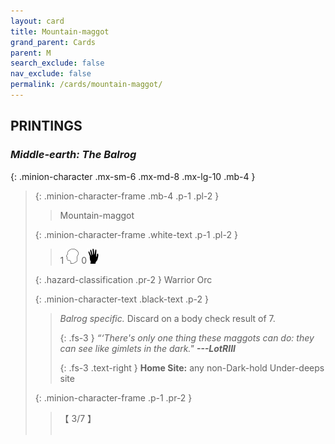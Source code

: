 ```yaml
---
layout: card
title: Mountain-maggot
grand_parent: Cards
parent: M
search_exclude: false
nav_exclude: false
permalink: /cards/mountain-maggot/
---
```


## PRINTINGS


### _Middle-earth: The Balrog_

{: .minion-character .mx-sm-6 .mx-md-8 .mx-lg-10 .mb-4 }
> {: .minion-character-frame .mb-4 .p-1 .pl-2 }
> > <div class="hazard-mp"></div>
> > <div class="card-name">Mountain-maggot</div>
>
> {: .minion-character-frame .white-text .p-1 .pl-2 }
> > 1 ![](/assets/images/mind.svg) 0![](/assets/images/di.svg)
>
> {: .hazard-classification .pr-2 }
> Warrior Orc
>
> {: .minion-character-text .black-text .p-2 }
> > _Balrog specific._ Discard on a body check result of 7.   
> > 
> > {: .fs-3 } 
> > _“‘There's only one thing these maggots can do: they can see like gimlets in the dark."_ ***---&#65279;LotRIII***  
> > 
> > {: .fs-3 .text-right } 
> > **Home Site:** any non-Dark-hold Under-deeps site 
>
> {: .minion-character-frame .p-1 .pr-2 }
> > <div class="card-shield">【 3/7 】</div>
> > <div class="card-corruption-white">&nbsp;</div>
